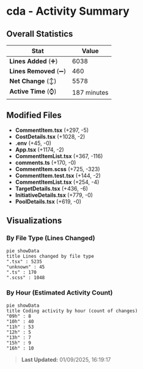 # cda - Activity Summary 

## Overall Statistics

| Stat                   | Value                                                             |
| ---------------------- | ----------------------------------------------------------------- |
| **Lines Added** (➕)   | 6038                                          |
| **Lines Removed** (➖) | 460                                        |
| **Net Change** (↕)    | 5578                |
| **Active Time** (⌚)   | 187 minutes |


## Modified Files
- **CommentItem.tsx** (+297, -5)
- **CostDetails.tsx** (+1028, -2)
- **.env** (+45, -0)
- **App.tsx** (+1174, -2)
- **CommentItemList.tsx** (+367, -116)
- **comments.ts** (+170, -0)
- **CommentItem.scss** (+725, -323)
- **CommentItem.test.tsx** (+144, -2)
- **CommentItemList.tsx** (+254, -4)
- **TargetDetails.tsx** (+436, -6)
- **InitiativeDetails.tsx** (+779, -0)
- **PoolDetails.tsx** (+619, -0)

## Visualizations

### By File Type (Lines Changed)

```mermaid
pie showData
title Lines changed by file type
".tsx" : 5235
"unknown" : 45
".ts" : 170
".scss" : 1048
```

### By Hour (Estimated Activity Count)

```mermaid
pie showData
title Coding activity by hour (count of changes)
"09h" : 8
"10h" : 40
"11h" : 53
"12h" : 5
"13h" : 7
"15h" : 9
"16h" : 10
```


> **Last Updated:** 01/09/2025, 16:19:17